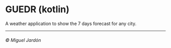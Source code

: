 # GUEDR (kotlin)

A weather application to show the 7 days forecast for any city.

----

###### © Miguel Jardón